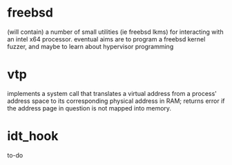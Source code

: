# freebsd
(will contain) a number of small utilities (ie freebsd lkms) for interacting with an intel x64 processor. eventual aims are to program a freebsd kernel fuzzer, and maybe to learn about hypervisor programming

# vtp
implements a system call that translates a virtual address from a process' address space to its corresponding physical address in RAM; returns error if the address page in question is not mapped into memory.

# idt_hook
to-do
